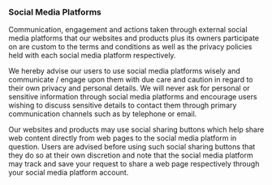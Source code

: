 ### Social Media Platforms
Communication, engagement and actions taken through external social media platforms that our websites and products plus its owners participate on are custom to the terms and conditions as well as the privacy policies held with each social media platform respectively.

We hereby advise our users to use social media platforms wisely and communicate / engage upon them with due care and caution in regard to their own privacy and personal details. We will never ask for personal or sensitive information through social media platforms and encourage users wishing to discuss sensitive details to contact them through primary communication channels such as by telephone or email.

Our websites and products may use social sharing buttons which help share web content directly from web pages to the social media platform in question. Users are advised before using such social sharing buttons that they do so at their own discretion and note that the social media platform may track and save your request to share a web page respectively through your social media platform account.

